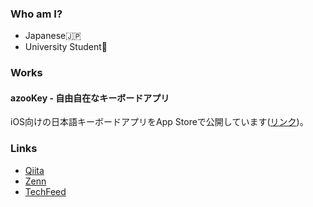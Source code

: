 ### Who am I?
* Japanese🇯🇵
* University Student🏫

### Works
#### azooKey - 自由自在なキーボードアプリ
iOS向けの日本語キーボードアプリをApp Storeで公開しています([リンク](https://apps.apple.com/jp/app/id1542709230))。

### Links
* [Qiita](https://qiita.com/ensan_hcl)
* [Zenn](https://zenn.dev/en3_hcl)
* [TechFeed](https://techfeed.io/people/@ensan)
